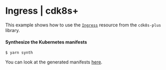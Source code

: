 # Ingress | cdk8s+

This example shows how to use the [`Ingress`](https://cdk8s.io/docs/latest/plus/cdk8s-plus-26/ingress/) 
resource from the `cdk8s-plus` library.

#### Synthesize the Kubernetes manifests

```console
$ yarn synth
```

You can look at the generated manifests [here](./dist).

